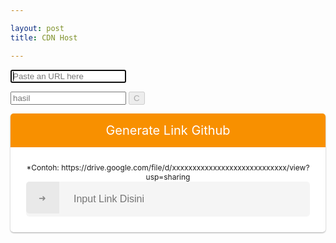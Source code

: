 ```yaml
---

layout: post 
title: CDN Host

---
```


<link rel="stylesheet" href="//fonts.googleapis.com/css?family=Open+Sans:400,700|Source+Code+Pro:400,700">
<link rel="stylesheet" href="//rawcdn.githack.com/neoascetic/rawgithack/9e126bd/rawgithack.css">
<script src="/safelink/css/clipboard.min.js"></script>
<p>
<input id="url" class="url" type="url" placeholder="Paste an URL here" autofocus="" tabindex="1" />
</p>
<p class="url-container">
<input id="url-prod" class="url" placeholder="hasil" readonly="" tabindex="2" />
<button id="url-prod-copy" class="url-copy-button" data-clipboard-target="#url-prod" title="Copy URL" disabled="" style="display:inline-block">
C
</button>
</p>
<p class="hidden">
<input id="url-dev" class="url" placeholder="https://raw.githack.com/user/repo/branch/file" readonly tabindex="3">
<button id="url-dev-copy" class="url-copy-button" data-clipboard-target="#url-dev" title="Copy URL" disabled>
<img src="//rawcdn.githack.com/neoascetic/rawgithack/4558441/clippy.svg" alt="">
</button>
</p>
<script>

</script>
<style>
/* CSS Safelink ubah warna cari kode #f89000 */
.wcSafeShow{position:relative;width:35px;height:35px;display:flex;margin:auto} /* atur margin untuk mengubah posisi icon */.safeWrap{position:fixed;top:0;left:0;bottom:0;right:0;background:rgba(0,0,0,.5);z-index:999999;-webkit-backdrop-filter:blur(6px);backdrop-filter:blur(6px)}.panel-primary{background:#fff;text-align:center;display:block;overflow:hidden;width:100%;max-width:100%;padding:0 0 25px 0;border-radius:5px;box-shadow:0 1px 3px rgba(0,0,0,0.12),0 1px 2px rgba(0,0,0,0.24)}.panel-body{position:relative;margin:0 25px}.panel-heading h2, .JudulLink h2{background:#f89000;color:#fff;margin:0 auto 25px auto;font-weight:400;padding:15px;font-size:20px}.JudulLink h2{font-size:13px;border-radius: 7px}.panel-body input{height:56px;background:rgba(0,0,0,0.04);width:100%;padding:15px;border-radius:5px;border:1px solid transparent;font-size:16px;color:#000;outline:none;text-indent:60px;transition:all .3s}.panel-body input:focus{background:#fff;color:#000;border-color:#f89000;outline:none;box-shadow:0 0 5px rgba(0,0,0,0.1)}.panel-body .input-group-btn{position:absolute;top:0;right:0}.panel-body button{border-radius:0 5px 5px 0;background:#f89000;color:#fff;border:0;padding:17px 52px;font-weight:500;outline:none;transition:all .3s}.panel-body button:hover,.panel-body button:focus{background:#f89000;outline:none}#generatelink{margin:20px auto 0 auto}#generatelink button{background:#f89000;border-radius:5px;font-size:14px;padding:14px 32px}#generatelink button:hover,#generatelink button:focus{background:#f89000;border-radius:5px;font-size:14px}#generatelink input{background:rgba(0,0,0,0.05);text-indent:0}#generatelink input:hover,#generatelink input:focus{background:#f89000;border-color:transparent;box-shadow:none}#generateloading{margin:20px auto 0 auto;font-size:20px;color:#f89000;font-weight:normal}.panel-body:before{content:'\279C';background:rgba(0,0,0,0.05);position:absolute;left:0;top:0;color:#888;padding:17px 20px;border-radius:5px 0 0 5px;border-right:1px solid transparent;transition:all .6s}.panel-body:focus-within:before{content:'\279C';background:#f89000;color:#fff}.bt-success{display:inline-flex;align-items:center;margin:15px 15px;padding:10px 20px;outline:0;border:0;border-radius:2px;color:#fefefe;background-color:#f89000;font-size:14px;white-space:nowrap;overflow:hidden;max-width:100%;line-height:2em}.bt-success:hover{color:#f89000;background-color:transparent;border:1px solid #f89000}.hidden,.bt-success.hidden{display:none}.wcSafeClose{display:inline-flex;align-items:center;margin:15px auto -15px;padding:5px 15px;outline:0;border:0;border-radius:2px;color:#fefefe;background-color:#f89000;font-size:14px;white-space:nowrap;overflow:hidden;max-width:100%;line-height:2em}.copytoclipboard{margin:10px auto 5px}#timer{margin:0 auto 20px auto;width:80px;text-align:center}.pietimer{position:relative;font-size:200px;width:1em;height:1em}.pietimer > .percent{position:absolute;top:25px;left:12px;width:3.33em;font-size:18px;text-align:center;display:none}.pietimer > .slice{position:absolute;width:1em;height:1em;clip:rect(0px,1em,1em,0.5em)}.pietimer >.slice.gt50{clip:rect(auto,auto,auto,auto)}.pietimer > .slice > .pie{border:0.06em solid #c0c0c0;position:absolute;width:1em;height:1em;clip:rect(0em,0.5em,1em,0em);border-radius:0.5em}.pietimer > .slice > .pie.fill{-moz-transform:rotate(180deg)!important;-webkit-transform:rotate(180deg)!important;-o-transform:rotate(180deg)!important;transform:rotate(180deg)!important}.pietimer.fill > .percent{display:none}.pietimer.fill > .slice > .pie{border:transparent;background-color:#c0c0c0;width:1em;height:1em}.wcSafeShow svg{fill:none!important;stroke:#48525c;stroke-linecap:round;stroke-linejoin:round;stroke-width:1;width:22px;height:22px}#generateloading svg{width:22px;height:22px;fill:#f89000}.btn-primary svg,.darkMode .btn-primary svg{fill:none;stroke:#fff;stroke-width:1.5;width:22px;height:22px;vertical-align:-5px;margin-right:10px}@media screen and (max-width:768px){.panel-body .input-group-btn{display:block;position:relative;overflow:hidden;margin:20px auto 0 auto}.panel-body button{border-radius:5px;width:100%}}@media screen and (max-width:480px){.panel-primary{margin-top:30%}}
  </style>
<div style="display:none" class="generator-gdrive">
  <div class="form-gdrive input">
      </div>
<div class="form-gdrive output">
<label for="gdrive">Result</label>
<input name="gdrive" id="output" placeholder="Input Link Disini" type="text" readonly="readonly" />
</div>
</div>

<div class="panel-primary">
<div class="panel-heading">
<h2>Generate Link Github</h2>
</div>
<span style="font-size:12px">*Contoh: https://drive.google.com/file/d/xxxxxxxxxxxxxxxxxxxxxxxxxxxx/view?usp=sharing</span>
<div class="panel-body">
<input name="gdrive" id="driveID" placeholder="Input Link Disini" type="text" />
<div class="hidden" id="generateloading">
<svg viewBox="0 0 50 50" x="0px" y="0px"><path d="M25.251,6.461c-10.318,0-18.683,8.365-18.683,18.683h4.068c0-8.071,6.543-14.615,14.615-14.615V6.461z"><animateTransform attributeName="transform" attributeType="xml" dur="0.6s" from="0 25 25" repeatCount="indefinite" to="360 25 25" type="rotate" /></path></svg></div>
<div class="hidden" id="generatelink">
<h2>Hasil</h2>
<input autocomplete="off" id="generateurl" oninvalid="this.setCustomValidity(&apos;Please Enter valid link&apos;)" placeholder="Enter your link here..." required="required" type="url" readonly="readonly" value="" />
<button class="copytoclipboard" data-clipboard-action="copy" data-clipboard-target="#generateurl" id="copytoclipboardA">Copy URL Download</button>
<input id="resulturl" onclick="this.focus();this.select()" readonly="readonly" type="text" />
<button class="copytoclipboard" data-clipboard-action="copy" data-clipboard-target="#resulturl" id="copytoclipboardB">Copy URL Safelink</button>
</div>
</div>
<a class="hidden" id="reset" href="javascript:void">RESET</a>
</div>

<script>
$(".wcSafeShow").click(function(){$(".safeWrap").fadeIn()}),
$("#reset").click(function(){$(".safeWrap").fadeOut(),$("#generatelink").addClass("hidden"),$("#generateurl").val(""),$("#driveID").val(""),$("#reset").attr("class","hidden"),$("#copytoclipboardA").html(setCopyUrlA),$("#copytoclipboardB").html(setCopyUrlB)});
$(document).ready(function(){$('#url').keyup(function(){
(function(doc){"use strict";const GITHUB_API_URL='https://api.github.com';const TEMPLATES=[[/^(https?):\/\/gitlab\.com\/([^\/]+.*\/[^\/]+)\/(?:raw|blob)\/(.+?)(?:\?.*)?$/i,'$1://gl.githack.com/$2/raw/$3'],[/^(https?):\/\/bitbucket\.org\/([^\/]+\/[^\/]+)\/(?:raw|src)\/(.+?)(?:\?.*)?$/i,'$1://bb.githack.com/$2/raw/$3'],[/^(https?):\/\/bitbucket\.org\/snippets\/([^\/]+\/[^\/]+)\/revisions\/([^\/\#\?]+)(?:\?[^#]*)?(?:\#file-(.+?))$/i,'$1://bb.githack.com/!api/2.0/snippets/$2/$3/files/$4'],[/^(https?):\/\/bitbucket\.org\/snippets\/([^\/]+\/[^\/\#\?]+)(?:\?[^#]*)?(?:\#file-(.+?))$/i,'$1://bb.githack.com/!api/2.0/snippets/$2/HEAD/files/$3'],[/^(https?):\/\/bitbucket\.org\/\!api\/2.0\/snippets\/([^\/]+\/[^\/]+\/[^\/]+)\/files\/(.+?)(?:\?.*)?$/i,'$1://bb.githack.com/!api/2.0/snippets/$2/files/$3'],[/^(https?):\/\/api\.bitbucket\.org\/2.0\/snippets\/([^\/]+\/[^\/]+\/[^\/]+)\/files\/(.+?)(?:\?.*)?$/i,'$1://bb.githack.com/!api/2.0/snippets/$2/files/$3'],[/^(https?):\/\/(?:cdn\.)?rawgit\.com\/(.+?\/[0-9a-f]+\/raw\/(?:[0-9a-f]+\/)?.+)$/i,'$1://gist.githack.com/$2'],[/^(https?):\/\/(?:cdn\.)?rawgit\.com\/([^\/]+\/[^\/]+\/[^\/]+|[0-9A-Za-z-]+\/[0-9a-f]+\/raw)\/(.+)/i,'$1://raw.githack.com/$2/$3'],[/^(https?):\/\/raw\.github(?:usercontent)?\.com\/([^\/]+\/[^\/]+\/[^\/]+|[0-9A-Za-z-]+\/[0-9a-f]+\/raw)\/(.+)/i,'$1://raw.githack.com/$2/$3'],[/^(https?):\/\/github\.com\/(.[^\/]+?)\/(.[^\/]+?)\/(?!releases\/)(?:(?:blob|raw)\/)?(.+?\/.+)/i,'$1://raw.githack.com/$2/$3/$4'],[/^(https?):\/\/gist\.github(?:usercontent)?\.com\/(.+?\/[0-9a-f]+\/raw\/(?:[0-9a-f]+\/)?.+)$/i,'$1://gist.githack.com/$2'],[/^(https?):\/\/git\.sr\.ht\/(~[^\/]+\/[^\/]+\/blob\/.+\/.+)/i,'$1://srht.githack.com/$2'],[/^(https?):\/\/hg\.sr\.ht\/(~[^\/]+\/[^\/]+\/raw\/.+)/i,'$1://srhgt.githack.com/$2']];
var prodEl=doc.getElementById('url-prod');
var devEl=doc.getElementById('url-dev');
var urlEl=doc.getElementById('url');
new Clipboard('.url-copy-button');
var devCopyButton=doc.getElementById('url-dev-copy');
var prodCopyButton=doc.getElementById('url-prod-copy');
if(doc.queryCommandSupported&&doc.queryCommandSupported('copy')){devCopyButton.style.display='inline-block';prodCopyButton.style.display='inline-block'}
urlEl.addEventListener('input',formatURL,!1);if(/(iPhone|iPad|iPod)/i.test(navigator.userAgent)){inputDev.removeAttribute('readonly')
inputProd.removeAttribute('readonly')
inputDev.addEventListener('keydown',function(e){e.preventDefault()});inputProd.addEventListener('keydown',function(e){e.preventDefault()})}
formatURL();function formatURL(){var url=urlEl.value=mergeSlashes(decodeURIComponent(urlEl.value.trim()));urlEl.classList.remove('valid');urlEl.classList.toggle('invalid',url.length);devEl.value='';prodEl.value='';devEl.classList.remove('valid');prodEl.classList.remove('valid');devCopyButton.disabled=!0;prodCopyButton.disabled=!0;var ghUrl=maybeConvertUrl(url);if(ghUrl){var matches=ghUrl.match(/^(\w+:\/\/(raw).githack.com\/([^\/]+)\/([^\/]+))\/([^\/]+)\/(.*)/i);if(!matches){devEl.value=ghUrl;document.getElementById("driveID").value = cdnize(ghUrl);prodEl.value=cdnize(ghUrl);setValid()}else if(matches[2]==='raw'){devEl.value=ghUrl;let apiUrl=`${GITHUB_API_URL}/repos/${matches[3]}/${matches[4]}/git/refs/heads/${matches[5]}`;fetch(apiUrl).then(res=>{if(res.ok)return res.json()}).then(data=>{let ref=data&&data.object&&data.object.sha?data.object.sha:matches[5];document.getElementById("driveID").value = cdnize(`${matches[1]}/${ref}/${matches[6]}`);prodEl.value=cdnize(`${matches[1]}/${ref}/${matches[6]}`);setValid()})}}}
function mergeSlashes(url){try{var url=new URL(url)}catch(e){return url}
url.pathname=url.pathname.replace(/\/\/+/ig,'/');return url.toString()}
function maybeConvertUrl(url){for(var i in TEMPLATES){var[pattern,template]=TEMPLATES[i];if(pattern.test(url)){return url.replace(pattern,template)}}}
function cdnize(url){return url.replace(/^(\w+):\/\/(\w+)/,"$1://$2cdn")}
function setValid(){urlEl.classList.remove('invalid');urlEl.classList.add('valid');prodEl.classList.add('valid');devEl.classList.add('valid');devCopyButton.disabled=!1;prodCopyButton.disabled=!1}
prodEl.addEventListener('focus',onFocus);devEl.addEventListener('focus',onFocus);urlEl.addEventListener('focus',onFocus);function onFocus(e){setTimeout(function(){e.target.select()},1)}
function hide(element){element.classList.add('hidden')}
function show(element){element.classList.remove('hidden')}
var filesTextarea=doc.querySelector('.purge textarea');var filesSubmit=doc.querySelector('.purge input[type=submit]');var filesWait=doc.querySelector('.purge .wait');var filesSuccess=doc.querySelector('.purge .success');var filesError=doc.querySelector('.purge .error');autosize(filesTextarea);filesTextarea.oninput=function(){var result=[];for(var url of this.value.split('\n')){var url=decodeURIComponent(url.trim());var converted=maybeConvertUrl(url);result.push(converted?cdnize(converted):url)}
this.value=result.join('\n');return!1}
document.getElementById('purge-form').onsubmit=function(){filesTextarea.disabled=!0;filesSubmit.disabled=!0;hide(filesSuccess);hide(filesError);show(filesWait);var body='files='+encodeURIComponent(filesTextarea.value);fetch('/purge',{method:'POST',body:body}).then(res=>{if(res.status==429){return{success:!1,response:'too many requests'}}
return res.json()}).then(res=>{hide(filesWait);filesSubmit.disabled=!1;filesTextarea.disabled=!1;var operand=res.success?filesSuccess:filesError;operand.textContent=res.response;show(operand)});return!1}}(document));

var input=document.getElementById("driveID").value,drive=input.indexOf("githack.com");if(-1!=drive){var textd=input.indexOf("d/"),textEdit=input.indexOf("/edit"),driveID=input.slice(textd+2,textEdit),output="https://docs.google.com/$type/d/"+driveID+"/export?format=pdf";-1!==input.indexOf("document")?(output=output.replace("$type","document").split("pdf").join("docx")):-1!==input.indexOf("spreadsheet")?(output=output.replace("$type","spreadsheets").split("pdf").join("xlsx")):-1!==input.indexOf("presentation")?(output="https://docs.google.com/uc?export=download&id="+(driveID=input.slice(textd+2,textEdit))):((textEdit=input.indexOf("/view")),(output=(driveID=input + "?raw=0")));
      document.getElementById("output").value = output;$("#generateurl").val(output);
$('#output').val(output);
    } else {
      var x = document.getElementById("driveID")
x.placeholder = "Hanya Menerima URL GDrive";x.value =""
    }
  ;

var e=$("#generateurl").val(),r=$("#generatelink"),a=$("#generateloading"),n=$("#resulturl");
if(""==e)return $("#generateurl").focus(),!1;$("#copytoclipboardA").html(setCopyUrlA),$("#copytoclipboardB").html(setCopyUrlB),a.removeClass("hidden"),r.addClass("hidden"),$.ajax({url:"https://link.sophiainstitute.id/feeds/posts/summary/-/Pendidikan?alt=json-in-script",type:"get",dataType:"jsonp",success:function(t){var o="",l=t.feed.entry,s=new Array;if(void 0!==l){for(var i=0;i<l.length;i++){for(var d=0;d<l[i].link.length;d++)if("alternate"==l[i].link[d].rel){o=l[i].link[d].href;break}s[i]=o;var c=Math.random()*s.length;c=parseInt(c)}resultgenerate=s[c]+"#?o="+aesCrypto.encrypt(convertstr(e),convertstr("root")),a.addClass("hidden"),r.removeClass("hidden"),
$("#reset").attr("class","wcSafeClose"),
n.val(resultgenerate)}else n.val("No result!")},error:function(){n.val("Error loading feed!")}})}),
new ClipboardJS("#copytoclipboardA").on("success",function(e){$("#copytoclipboardA").html(setCopiedA)});
new ClipboardJS("#copytoclipboardB").on("success",function(e){$("#copytoclipboardB").html(setCopiedB)});
});
</script>
<script>
//<![CDATA[
/* Pengaturan safeLink */
var setTimer = 1; //waktu detik
var setColor = '#f89000'; //warna loading timer
var setCopyUrl = 'Copy URL Download'; // generator salin
var setText = 'Harap Tunggu...'; //pesan pada tombol
var setCopyUrlA = 'Salin URL Download'; //generator Salin
var setCopyUrlB = 'Salin URL Safelink'; //generator Salin
var setCopiedA = 'URL Download Tersalin'; //generator tersalin
var setCopiedB = 'URL Safelink Tersalin'; //generator tersalin
//]]> 
</script>
<script src="/safelink/css/wcsafelink.js"></script>

